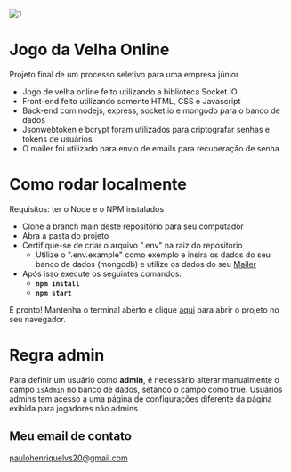 ![1](https://github.com/paulohenrique64/jogo-da-velha-online-js/blob/main/public/images/game-gif.gif)

# Jogo da Velha Online

Projeto final de um processo seletivo para uma empresa júnior

- Jogo de velha online feito utilizando a biblioteca Socket.IO
- Front-end feito utilizando somente HTML, CSS e Javascript
- Back-end com nodejs, express, socket.io e mongodb para o banco de dados
- Jsonwebtoken e bcrypt foram utilizados para criptografar senhas e tokens de usuários
- O mailer foi utilizado para envio de emails para recuperação de senha

# Como rodar localmente

Requisitos: ter o Node e o NPM instalados

- Clone a branch main deste repositório para seu computador
- Abra a pasta do projeto
- Certifique-se de criar o arquivo ".env" na raiz do repositorio
  - Utilize o ".env.example" como exemplo e insira os dados do seu banco de dados (mongodb) e utilize os dados do seu <a href="https://mailtrap.io">Mailer</a>
- Após isso execute os seguintes comandos:
  - <strong> ```npm install ```</strong>
  - <strong>```npm start```</strong>

E pronto! Mantenha o terminal aberto e clique <a href="http://localhost:3000" target="_blank">aqui</a> para abrir o projeto no seu navegador.

# Regra admin
Para definir um usuário como <strong>admin</strong>, é necessário alterar manualmente o campo ```isAdmin``` no banco de dados, setando o campo como true. Usuários admins tem acesso a uma página de configurações diferente da página exibida para jogadores não admins.

## Meu email de contato

paulohenriquelvs20@gmail.com
